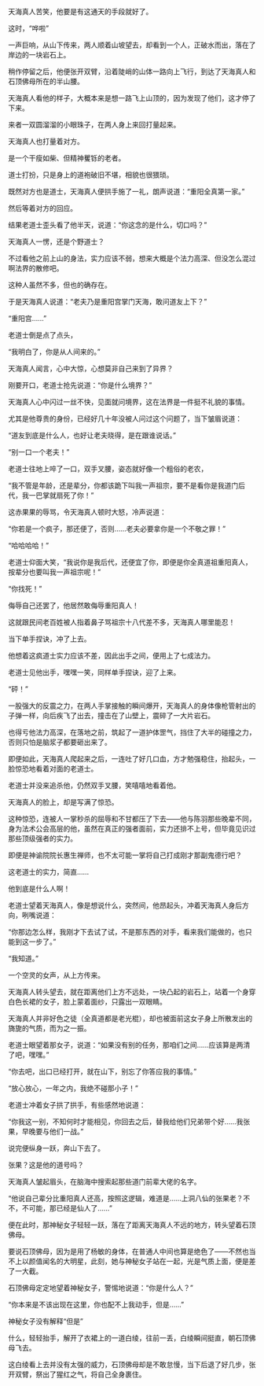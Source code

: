 天海真人苦笑，他要是有这通天的手段就好了。

这时，“哗啦”

一声巨响，从山下传来，两人顺着山坡望去，却看到一个人，正破水而出，落在了岸边的一块岩石上。

稍作停留之后，他便张开双臂，沿着陡峭的山体一路向上飞行，到达了天海真人和石顶佛母所在的半山腰。

天海真人看他的样子，大概本来是想一路飞上山顶的，因为发现了他们，这才停了下来。

来者一双圆溜溜的小眼珠子，在两人身上来回打量起来。

天海真人也打量着对方。

是一个干瘦如柴、但精神矍铄的老者。

道士打扮，只是身上的道袍破旧不堪，相貌也很猥琐。

既然对方也是道士，天海真人便拱手施了一礼，朗声说道：“重阳全真第一家。”

然后等着对方的回应。

结果老道士歪头看了他半天，说道：“你这念的是什么，切口吗？”

天海真人一愣，还是个野道士？

不过看他之前上山的身法，实力应该不弱，想来大概是个法力高深、但没怎么混过啊法界的散修吧。

这种人虽然不多，但也的确存在。

于是天海真人说道：“老夫乃是重阳宫掌门天海，敢问道友上下？”

“重阳宫……”

老道士倒是点了点头，

“我明白了，你是从人间来的。”

天海真人闻言，心中大惊，心想莫非自己来到了异界？

刚要开口，老道士抢先说道：“你是什么境界？”

天海真人心中闪过一丝不快，见面就问境界，这在法界是一件挺不礼貌的事情。

尤其是他尊贵的身份，已经好几十年没被人问过这个问题了，当下皱眉说道：

“道友到底是什么人，也好让老夫晓得，是在跟谁说话。”

“别一口一个老夫！”

老道士往地上啐了一口，双手叉腰，姿态就好像一个粗俗的老农，

“我不管是年龄，还是辈分，你都该跪下叫我一声祖宗，要不是看你是我道门后代，我一巴掌就扇死了你！”

这赤果果的辱骂，令天海真人顿时大怒，冷声说道：

“你若是一个疯子，那还便了，否则……老夫必要拿你是一个不敬之罪！”

“哈哈哈哈！”

老道士仰面大笑，“我说你是我后代，还便宜了你，即便是你全真道祖重阳真人，按辈分也要叫我一声祖宗呢！”

“你找死！”

侮辱自己还罢了，他居然敢侮辱重阳真人！

这就跟民间老百姓被人指着鼻子骂祖宗十八代差不多，天海真人哪里能忍！

当下单手捏诀，冲了上去。

他想着这疯道士实力应该不差，因此出手之间，便用上了七成法力。

老道士见他出手，嘿嘿一笑，同样单手捏诀，迎了上来。

“砰！”

一股强大的反震之力，在两人手掌接触的瞬间爆开，天海真人的身体像枪管射出的子弹一样，向后疾飞了出去，撞击在了山壁上，震碎了一大片岩石。

也得亏他法力高深，在落地之前，筑起了一道护体罡气，挡住了大半的碰撞之力，否则只怕是脑浆子都要砸出来了。

即便如此，天海真人爬起来之后，一连吐了好几口血，方才勉强稳住，抬起头，一脸惊恐地看着对面的老道士。

老道士并没来追杀他，仍然双手叉腰，笑嘻嘻地看着他。

天海真人的脸上，却是写满了惊恐。

这种惊恐，连被人一掌秒杀的屈辱和不甘都压了下去——他与陈羽那些晚辈不同，身为法术公会高层的他，虽然在真正的强者面前，实力还排不上号，但毕竟见识过那些顶级强者的实力。

即便是神谕院院长惠生禅师，也不太可能一掌将自己打成刚才那副鬼德行吧？

这老道士的实力，简直……

他到底是什么人啊！

老道士望着天海真人，像是想说什么，突然间，他昂起头，冲着天海真人身后方向，咧嘴说道：

“你那边怎么样，我刚才下去试了试，不是那东西的对手，看来我们能做的，也只能到这一步了。”

“我知道。”

一个空灵的女声，从上方传来。

天海真人转头望去，就在距离他们上方不远处，一块凸起的岩石上，站着一个身穿白色长裙的女子，脸上蒙着面纱，只露出一双眼睛。

天海真人并非好色之徒（全真道都是老光棍），却也被面前这女子身上所散发出的旖旎的气质，而为之一振。

老道士眼望着那女子，说道：“如果没有别的任务，那咱们之间……应该算是两清了吧，嘿嘿。”

“你去吧，出口已经打开，就在山下，别忘了你答应我的事情。”

“放心放心，一年之内，我绝不碰那小子！”

老道士冲着女子拱了拱手，有些感然地说道：

“你我这一别，不知何时才能相见，你回去之后，替我给他们兄弟带个好……我张果，早晚要与他们一战。”

说完便纵身一跃，奔山下去了。

张果？这是他的道号吗？

天海真人皱起眉头，在脑海中搜索起那些道门前辈大佬的名字。

“他说自己辈分比重阳真人还高，按照这逻辑，难道是……上洞八仙的张果老？不不，不可能，那已经是仙人了……”

便在此时，那神秘女子轻轻一跃，落在了距离天海真人不远的地方，转头望着石顶佛母。

要说石顶佛母，因为是用了杨敏的身体，在普通人中间也算是绝色了——不然也当不上以颜值闻名的大明星，此刻，她与神秘女子站在一起，光是气质上面，便是差了一大截。

石顶佛母定定地望着神秘女子，警惕地说道：“你是什么人？”

“你本来是不该出现在这里，你也配不上我动手，但是……”

神秘女子没有解释“但是”

什么，轻轻抬手，解开了衣裙上的一道白绫，往前一丢，白绫瞬间挺直，朝石顶佛母飞去。

这白绫看上去并没有太强的威力，石顶佛母却是不敢怠慢，当下后退了好几步，张开双臂，祭出了猩红之气，将自己全身裹住。
